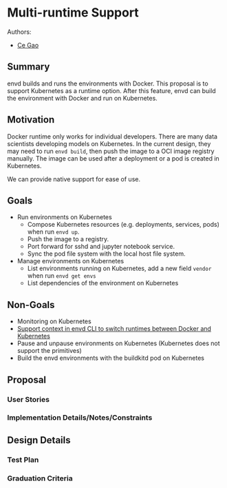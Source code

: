 # Multi-runtime Support

Authors:
- [Ce Gao](https://github.com/gaocegege)

## Summary

envd builds and runs the environments with Docker. This proposal is to support Kubernetes as a runtime option. After this feature, envd can build the environment with Docker and run on Kubernetes.

## Motivation

Docker runtime only works for individual developers. There are many data scientists developing models on Kubernetes. In the current design, they may need to run `envd build`, then push the image to a OCI image registry manually. The image can be used after a deployment or a pod is created in Kubernetes.

We can provide native support for ease of use.

## Goals

- Run environments on Kubernetes
  - Compose Kubernetes resources (e.g. deployments, services, pods) when run `envd up`.
  - Push the image to a registry.
  - Port forward for sshd and jupyter notebook service.
  - Sync the pod file system with the local host file system.
- Manage environments on Kubernetes
  - List environments running on Kubernetes, add a new field `vendor` when run `envd get envs`
  - List dependencies of the environment on Kubernetes

## Non-Goals

- Monitoring on Kubernetes
- [Support context in envd CLI to switch runtimes between Docker and Kubernetes](https://github.com/tensorchord/envd/issues/92)
- Pause and unpause environments on Kubernetes (Kubernetes does not support the primitives)
- Build the envd environments with the buildkitd pod on Kubernetes

## Proposal

### User Stories

### Implementation Details/Notes/Constraints

## Design Details

### Test Plan

### Graduation Criteria
